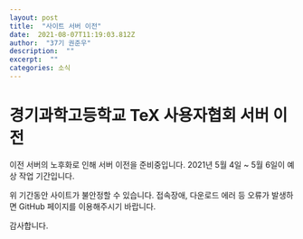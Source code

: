 ```yaml
---
layout: post 
title:  "사이트 서버 이전" 
date:  2021-08-07T11:19:03.812Z 
author:  "37기 권준우" 
description:  "" 
excerpt:  "" 
categories: 소식 
---
```


# 경기과학고등학교 TeX 사용자협회 서버 이전

이전 서버의 노후화로 인해 서버 이전을 준비중입니다. 2021년 5월 4일 ~ 5월 6일이 예상 작업 기간입니다.

위 기간동안 사이트가 불안정할 수 있습니다. 접속장애, 다운로드 에러 등 오류가 발생하면 GitHub 페이지를 이용해주시기 바랍니다.

감사합니다.